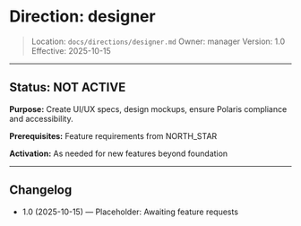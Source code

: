 # Direction: designer

> Location: `docs/directions/designer.md`
> Owner: manager
> Version: 1.0
> Effective: 2025-10-15

---

## Status: NOT ACTIVE

**Purpose:** Create UI/UX specs, design mockups, ensure Polaris compliance and accessibility.

**Prerequisites:** Feature requirements from NORTH_STAR

**Activation:** As needed for new features beyond foundation

---

## Changelog
* 1.0 (2025-10-15) — Placeholder: Awaiting feature requests
